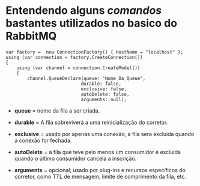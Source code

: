 # Entendendo alguns *comandos* bastantes utilizados no basico do RabbitMQ

```Csharp
var factory =  new ConnectionFactory() { HostName = "localhost" };
using (var connection = factory.CreateConnection())
{
    using (var channel = connection.CreateModel())
    {
        channel.QueueDeclare(queue: "Nome_Da_Queue",
                            durable: false,
                            exclusive: false,
                            autoDelete: false,
                            arguments: null);
```

- **queue** = nome da fila a ser criada.

- **durable** = A fila sobreviverá a uma reinicialização do corretor.

- **exclusive** = usado por apenas uma conexão, a fila sera excluida quando a conexão for fechada.

- **autoDelete** = a fila que teve pelo menos um consumidor é excluída quando o último consumidor cancela a inscrição.

- **arguments** = opcional; usado por plug-ins e recursos específicos do corretor, como TTL de mensagem, limite de comprimento da fila, etc.